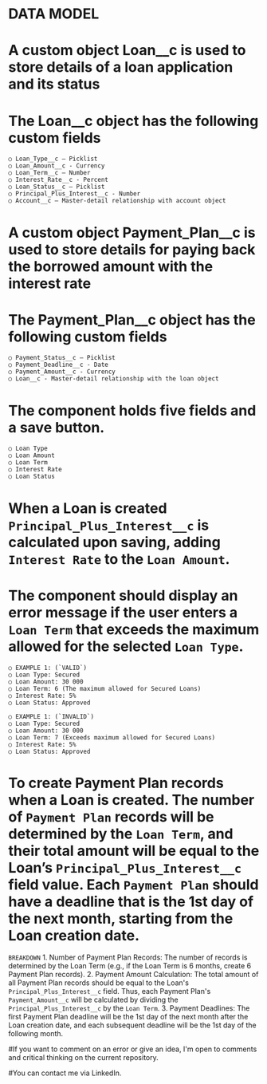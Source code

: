 # DATA MODEL

# A custom object Loan__c is used to store details of a loan application and its status
# The Loan__c object has the following custom fields
    ○ Loan_Type__c – Picklist
    ○ Loan_Amount__c - Currency
    ○ Loan_Term__c – Number
    ○ Interest_Rate__c - Percent
    ○ Loan_Status__c – Picklist
    ○ Principal_Plus_Interest__c - Number
    ○ Account__c – Master-detail relationship with account object

# A custom object Payment_Plan__c is used to store details for paying back the borrowed amount with the interest rate
# The Payment_Plan__c object has the following custom fields
    ○ Payment_Status__c – Picklist
    ○ Payment_Deadline__c - Date
    ○ Payment_Amount__c - Currency
    ○ Loan__c - Master-detail relationship with the loan object

# The component holds five fields and a save button.
    ○ Loan Type
    ○ Loan Amount
    ○ Loan Term
    ○ Interest Rate
    ○ Loan Status
# When a Loan is created `Principal_Plus_Interest__c` is calculated upon saving, adding `Interest Rate` to the `Loan Amount`.

# The component should display an error message if the user enters a `Loan Term` that exceeds the maximum allowed for the selected `Loan Type`.
    ○ EXAMPLE 1: (`VALID`)
    ○ Loan Type: Secured
    ○ Loan Amount: 30 000
    ○ Loan Term: 6 (The maximum allowed for Secured Loans)
    ○ Interest Rate: 5%
    ○ Loan Status: Approved

    ○ EXAMPLE 1: (`INVALID`)
    ○ Loan Type: Secured
    ○ Loan Amount: 30 000
    ○ Loan Term: 7 (Exceeds maximum allowed for Secured Loans)
    ○ Interest Rate: 5%
    ○ Loan Status: Approved

# To create Payment Plan records when a Loan is created. The number of `Payment Plan` records will be determined by the `Loan Term`, and their total amount will be equal to the Loan’s `Principal_Plus_Interest__c` field value. Each `Payment Plan` should have a deadline that is the 1st day of the next month, starting from the Loan creation date.
   `BREAKDOWN`
    1. Number of Payment Plan Records: The number of records is determined by the Loan Term (e.g., if the Loan Term is 6 months, create 6 Payment Plan records).
    2. Payment Amount Calculation: The total amount of all Payment Plan records should be equal to the Loan's `Principal_Plus_Interest__c` field. Thus, each Payment Plan's `Payment_Amount__c` will be calculated by dividing the `Principal_Plus_Interest__c` by the `Loan Term`.
    3. Payment Deadlines: The first Payment Plan deadline will be the 1st day of the next month after the Loan creation date, and each subsequent deadline will be the 1st day of the following month.

#If you want to comment on an error or give an idea, I'm open to comments and critical thinking on the current repository.

#You can contact me via LinkedIn.
